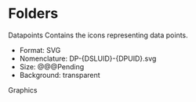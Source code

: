 

# Folders

Datapoints
Contains the icons representing data points.

- Format: SVG
- Nomenclature: DP-{DSLUID}-{DPUID}.svg
- Size: @@@Pending
- Background: transparent


Graphics

